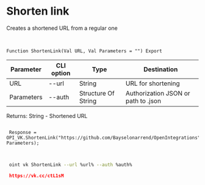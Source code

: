 ﻿---
sidebar_position: 5
---

# Shorten link
 Creates a shortened URL from a regular one


<br/>


`Function ShortenLink(Val URL, Val Parameters = "") Export`

 | Parameter | CLI option | Type | Destination |
 |-|-|-|-|
 | URL | --url | String | URL for shortening |
 | Parameters | --auth | Structure Of String | Authorization JSON or path to .json |

 
 Returns: String - Shortened URL 





```bsl title="Code example"
 
 Response = OPI_VK.ShortenLink("https://github.com/Bayselonarrend/OpenIntegrations", Parameters);
 
```
	


```sh title="CLI command example"
 
 oint vk ShortenLink --url %url% --auth %auth%

```

```json title="Result"
 https://vk.cc/ctL1sM
```
